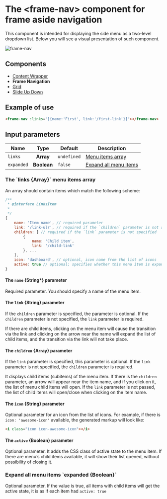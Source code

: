 # The &lt;frame-nav&gt; component for frame aside navigation

This component is intended for displaying the side menu as a two-level dropdown list. Below you will see a visual presentation of such component.

![frame-nav](https://static.awes.io/docs/frame-nav.gif)

## Components
- [Content Wrapper](./content-wrapper.md)
- **Frame Navigation**
- [Grid](./grid.md)
- [Slide Up Down](./slide-up-down.md)

## Example of use

```html
<frame-nav :links="[{name:'First', link:'/first-link'}]"></frame-nav>
```


## Input parameters

| Name          | Type          | Default      | Description                          |
|---------------|:-------------:|--------------|--------------------------------------|
| `links`       | **Array**     | `undefined`  | [Menu items array](#props-links)     |
| `expanded`    | **Boolean**   | `false`      | [Expand all menu items](#props-expand) |


<h3 id="props-links">The `links {Array<LinksItem>}` menu items array</h3>

An array should contain items which match the following scheme:

```javascript
/**
 * @interface LinksItem
 *
 */
{
    name: 'Item name', // required parameter
    link: '/link-ulr', // required if the `children` parameter is not specified
    children: [ // required if the `link` parameter is not specified
        {
            name: 'Child item',
            link: '/child-link'
        }, ...
    ],
    icon: 'dashboard', // optional, icon name from the list of icons
    active: true // optional; specifies whether this menu item is expanded or not
}
```

#### The `name` {String*} parameter

Required parameter. You should specify a name of the menu item.

#### The `link` {String} parameter

If the `children` parameter is specified, the parameter is optional. If the `children` parameter is not specified, the `link` parameter is required.

If there are child items, clicking on the menu item will cause the transition via the link and clicking on the arrow near the name will expand the list of child items, and the transition via the link will not take place.

#### The `children` {Array<LinksItem>} parameter

If the `link` parameter is specified, this parameter is optional. If the `link` parameter is not specified, the `children` parameter is required. 

It displays child items (subitems) of the menu item. If there is the `children` parameter, an arrow will appear near the item name, and if you click on it, the list of menu child items will open. If the `link` parameter is not passed, the list of child items will open/close when clicking on the item name.

#### The `icon` {String} parameter

Optional parameter for an icon from the list of icons. For example, if there is `icon: 'awesome-icon'` available, the generated markup will look like:

```html
<i class="icon icon-awesome-icon"></i>
```

#### The `active` {Boolean} parameter

Optional parameter. It adds the CSS class of active state to the menu item. If there are menu’s child items available, it will show their list opened, without possibility of closing it.


<h3 id="props-expand">Expand all menu items `expanded {Boolean}`</h3>

Optional parameter. If the value is true, all items with child items will get the active state, it is as if each item had `active: true`
